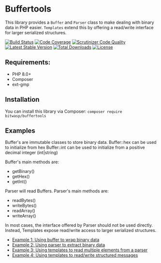 # Buffertools

This library provides a `Buffer` and `Parser` class to make dealing with binary data in PHP easier.
`Templates` extend this by offering a read/write interface for larger serialized structures. 

[![Build Status](https://travis-ci.org/Bit-Wasp/buffertools-php.svg?branch=master)](https://travis-ci.org/Bit-Wasp/buffertools-php)
[![Code Coverage](https://scrutinizer-ci.com/g/bit-wasp/buffertools-php/badges/coverage.png?b=master)](https://scrutinizer-ci.com/g/bit-wasp/buffertools-php/?branch=master)
[![Scrutinizer Code Quality](https://scrutinizer-ci.com/g/Bit-Wasp/buffertools-php/badges/quality-score.png?b=master)](https://scrutinizer-ci.com/g/Bit-Wasp/buffertools-php/?branch=master)
[![Latest Stable Version](https://poser.pugx.org/bitwasp/buffertools/v/stable)](https://packagist.org/packages/bitwasp/buffertools)
[![Total Downloads](https://poser.pugx.org/bitwasp/buffertools/downloads)](https://packagist.org/packages/bitwasp/buffertools)
[![License](https://poser.pugx.org/bitwasp/buffertools/license)](https://packagist.org/packages/bitwasp/buffertools)

## Requirements:

 * PHP 8.0+
 * Composer
 * ext-gmp

## Installation

 You can install this library via Composer: `composer require bitwasp/buffertools` 
  
## Examples 
 
 Buffer's are immutable classes to store binary data. 
 Buffer::hex can be used to initialize from hex
 Buffer::int can be used to initialize from a positive decimal integer (int|string)
   
 Buffer's main methods are:
  - getBinary()
  - getHex()
  - getInt()

 Parser will read Buffers. 
 Parser's main methods are: 
  - readBytes()
  - writeBytes()
  - readArray()
  - writeArray()
  
 In most cases, the interface offered by Parser should not be used directly. 
 Instead, Templates expose read/write access to larger serialized structures.
 
 - [Example 1: Using buffer to wrap binary data](./examples/usingBuffer.php) 
 - [Example 2: Using parser to extract binary data](./examples/usingParser.php) 
 - [Example 3: Using templates to read multiple elements from a parser](./examples/usingTemplates.php) 
 - [Example 4: Using templates to read/write structured messages](./examples/usingTemplates2.php) 
  
